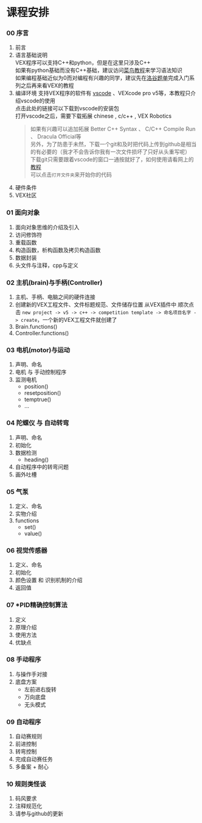 # 课程安排

### 00 序言
1. 前言
2. 语言基础说明<br>
   VEX程序可以支持C++和python，但是在这里只涉及C++<br>
   如果有python基础而没有C++基础，建议访问[菜鸟教程](https://www.runoob.com/cplusplus/cpp-tutorial.html)来学习语法知识<br>
   如果编程基础近似为0而对编程有兴趣的同学，建议先在[洛谷题单](https://www.luogu.com.cn/training/list)完成入门系列之后再来看VEX的教程
4. 编译环境
   支持VEX程序的软件有 [vscode](https://code.visualstudio.com/sha/download?build=stable&os=win32-x64-user) 、VEXcode pro v5等，本教程只介绍vscode的使用<br>
   点击此处的链接可以下载到vscode的安装包<br>
   打开vscode之后，需要下载拓展 chinese , c/c++ , VEX Robotics<br>
   > 如果有兴趣可以追加拓展 Better C++ Syntax 、 C/C++ Compile Run 、 Dracula Official等 <br>
   另外，为了防患于未然，下载一个git和及时把代码上传到github是相当的有必要的（我才不会告诉你我有一次文件损坏了只好从头重写呢）<br>
   下载git只需要跟着vscode的窗口一通按就好了，如何使用请看网上的[教程](https://www.runoob.com/git/git-tutorial.html)<br>
   可以点击`打开文件夹`来开始你的代码
6. 硬件条件
7. VEX社区

### 01 面向对象
1. 面向对象思维的介绍及引入
2. 访问修饰符
3. 重载函数
4. 构造函数，析构函数及拷贝构造函数
5. 数据封装
6. 头文件与注释，cpp与定义

### 02 主机(brain)与手柄(Controller)
1. 主机、手柄、电脑之间的硬件连接
2. 创建新的VEX工程文件、文件标题规范、文件储存位置
   从VEX插件中 顺次点击 `new project -> v5 -> c++ -> competition template -> 命名项目名字 -> create`，一个新的VEX工程文件就创建了
4. Brain.functions()
5. Controller.functions()

### 03 电机(motor)与运动
1. 声明、命名
2. 电机 与 手动控制程序
3. 监测电机
   * position()
   * resetposition()
   * temptrue()
   * ...

### 04 陀螺仪 与 自动转弯
1. 声明、命名
2. 初始化
3. 数据检测
   * heading()
4. 自动程序中的转弯问题
5. 画外吐槽

### 05 气泵
1. 定义、命名
2. 实物介绍
3. functions
   * set()
   * value()

### 06 视觉传感器
1. 定义、命名
2. 初始化
3. 颜色设置 和 识别机制的介绍
4. 返回值

### 07 *PID精确控制算法
1. 定义
2. 原理介绍
3. 使用方法
4. 优缺点

### 08 手动程序
1. 与操作手对接
2. 底盘方案
   * 左前进右旋转
   * 万向底盘
   * 无头模式

### 09 自动程序
1. 自动赛规则
2. 前进控制
3. 转弯控制
4. 完成自动赛任务
5. 多备案 + 耐心

### 10 规则类怪谈
1. 码风要求
2. 注释规范化
3. 请参与github的更新
